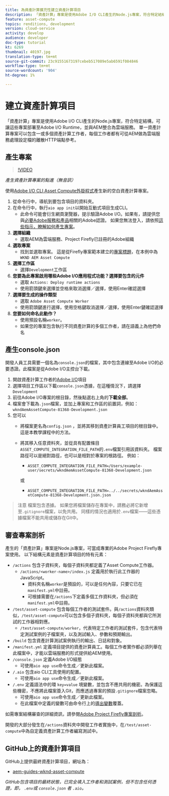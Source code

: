 ```yaml
---
title: 為資產計算擴充性建立資產計算項目
description: 「資產計算」專案是使用Adobe I/O CLI產生的Node.js專案，符合特定結構，可讓這些專案部署至Adobe I/O Runtime，並與AEM整合為雲端服務。
feature: asset-compute
topics: renditions, development
version: cloud-service
activity: develop
audience: developer
doc-type: tutorial
kt: 6269
thumbnail: 40197.jpg
translation-type: tm+mt
source-git-commit: 23c91551673197cebeb517089e5ab6591f084846
workflow-type: tm+mt
source-wordcount: '904'
ht-degree: 1%

---
```



# 建立資產計算項目

「資產計算」專案是使用Adobe I/O CLI產生的Node.js專案，符合特定結構，可讓這些專案部署至Adobe I/O Runtime，並與AEM整合為雲端服務。 單一資產計算專案可以包含一或多個資產計算工作者，每個工作者都有可從AEM做為雲端服務處理設定檔的離散HTTP端點參考。

## 產生專案

>[!VIDEO](https://video.tv.adobe.com/v/40197/?quality=12&learn=on)

_產生資產計算專案的點進（無音訊）_

使用[Adobe I/O CLI Asset Compute外掛程式](../set-up/development-environment.md#aio-cli)產生新的空白資產計算專案。

1. 從命令行中，導航到要包含項目的資料夾。
1. 在命令行中，執行`aio app init`以開始互動式項目生成CLI。
   + 此命令可能會衍生網頁瀏覽器，提示驗證Adobe I/O。如果有，請提供您與[必要Adobe服務和產品](../set-up/accounts-and-services.md)相關的Adobe認證。 如果您無法登入，請依照[這些指示，瞭解如何產生專案](https://github.com/AdobeDocs/project-firefly/blob/master/getting_started/first_app.md#42-developer-is-not-logged-in-as-enterprise-organization-user)。
1. __選擇組織__
   + 選取AEM為雲端服務、Project Firefly已註冊的Adobe組織
1. __選取專案__
   + 找到並選取專案。 這是從Firefly專案範本建立的[專案標題](../set-up/firefly.md)，在本例中為`WKND AEM Asset Compute`
1. __選擇工作區__
   + 選擇`Development`工作區
1. __您要為此專案啟用哪些Adobe I/O應用程式功能？選擇要包含的元件__
   + 選取 `Actions: Deploy runtime actions`
   + 使用箭頭鍵來選擇並空格來取消選擇／選擇，使用Enter確認選擇
1. __選擇要生成的操作類型__
   + 選取 `Adobe Asset Compute Worker`
   + 使用箭頭鍵進行選擇，使用空格鍵取消選擇／選擇，使用Enter鍵確認選擇
1. __您要如何命名此動作？__
   + 使用預設名稱`worker`。
   + 如果您的專案包含執行不同資產計算的多個工作者，請在語義上為他們命名

## 產生console.json

開發人員工具需要一個名為`console.json`的檔案，其中包含連線至Adobe I/O的必要憑證。此檔案是從Adobe I/O主控台下載。

1. 開啟資產計算工作者的[Adobe I/O](https://console.adobe.io)項目
1. 選擇項目工作區以下載`console.json`憑據，在這種情況下，請選擇`Development`
1. 前往Adobe I/O專案的根目錄，然後點選右上角的&#x200B;__下載全部__。
1. 檔案會下載為`.json`檔案，並加上專案和工作區的前置詞，例如：`wkndAemAssetCompute-81368-Development.json`
1. 您可以
   + 將檔案更名為`config.json` ，並將其移到資產計算員工項目的根目錄中。 這是本教學課程中的方法。
   + 將其移入任意資料夾，並從具有配置條目`ASSET_COMPUTE_INTEGRATION_FILE_PATH`的`.env`檔案引用該資料夾。 檔案路徑可以是絕對路徑，也可以是相對於專案的根路徑。 例如：
      + `ASSET_COMPUTE_INTEGRATION_FILE_PATH=/Users/example-user/secrets/wkndAemAssetCompute-81368-Development.json`

      或
      + `ASSET_COMPUTE_INTEGRATION_FILE_PATH=../../secrets/wkndAemAssetCompute-81368-Development.json.json`


> 注意
> 檔案包含憑據。 如果您將檔案儲存在專案中，請務必將它新增至`.gitignore`檔案，以免共用。 同樣的情況也適用於`.env`檔案——這些憑據檔案不能共用或儲存在Git中。

## 審查專案剖析

產生的「資產計算」專案是Node.js專案，可當成專業的Adobe Project Firefly專案使用。 以下結構元素是資產計算項目的特有元素：

+ `/actions` 包含子資料夾，每個子資料夾都定義了Asset Compute工作器。
   + `/actions/<worker-name>/index.js` 定義用於執行此工作器的JavaScript。
      + 資料夾名稱`worker`是預設的，可以是任何內容，只要它已在`manifest.yml`中註冊。
      + 可根據需要在`/actions`下定義多個工作資料夾，但必須在`manifest.yml`中註冊。
+ `/test/asset-compute` 包含每個工作者的測試套件。與`/actions`資料夾類似，`/test/asset-compute`可以包含多個子資料夾，每個子資料夾都與它所測試的工作器相對應。
   + `/test/asset-compute/worker`，代表特定工作者的測試套件，包含代表特定測試案例的子檔案夾，以及測試輸入、參數和預期輸出。
+ `/build` 包含資產計算測試案例執行的輸出、日誌和對象。
+ `/manifest.yml` 定義項目提供的資產計算員工。每個工作者實作都必須列舉在此檔案中，才能以雲端服務的形式提供給AEM使用。
+ `/console.json` 定義Adobe I/O組態
   + 可使用`aio app use`命令生成／更新此檔案。
+ `/.aio` 包含aio CLI工具使用的配置。
   + 可使用`aio app use`命令生成／更新此檔案。
+ `/.env` 定義語法中的環 `key=value` 境變數，並包含不應共用的機密。為保護這些機密，不應將此檔案簽入Git，而應透過專案的預設`.gitignore`檔案忽略。
   + 可使用`aio app use`命令生成／更新此檔案。
   + 在此檔案中定義的變數可由命令行上的[導出變數](../deploy/runtime.md)覆蓋。

如需專案結構審查的詳細資訊，請參閱[Adobe Project Firefly專案剖析](https://github.com/AdobeDocs/project-firefly/blob/master/getting_started/first_app.md#5-anatomy-of-a-project-firefly-application)。

開發的大部分發生在`/actions`資料夾中開發工作者實施中，在`/test/asset-compute`中為自定義資產計算工作者編寫測試中。

## GitHub上的資產計算項目

GitHub上提供最終資產計算項目，網址為：

+ [aem-guides-wknd-asset-compute](https://github.com/adobe/aem-guides-wknd-asset-compute)

_GitHub包含項目的最終狀態，已完全填入工作者和測試案例，但不包含任何憑證，即， `.env`或 `console.json` 者 `.aio`。_


